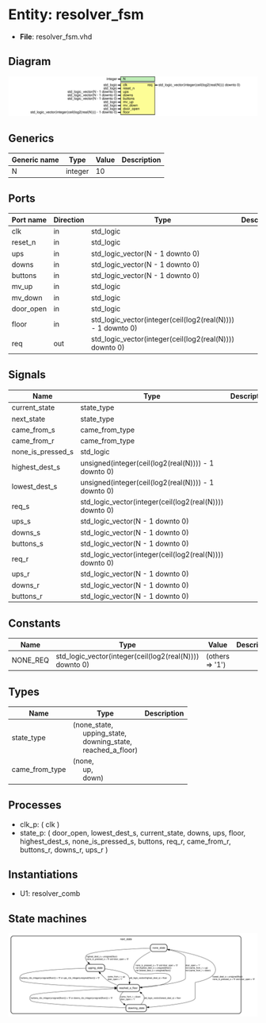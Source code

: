 # Entity: resolver_fsm 

- **File**: resolver_fsm.vhd
## Diagram

![Diagram](resolver_fsm.svg "Diagram")
## Generics

| Generic name | Type    | Value | Description |
| ------------ | ------- | ----- | ----------- |
| N            | integer | 10    |             |
## Ports

| Port name | Direction | Type                                                        | Description |
| --------- | --------- | ----------------------------------------------------------- | ----------- |
| clk       | in        | std_logic                                                   |             |
| reset_n   | in        | std_logic                                                   |             |
| ups       | in        | std_logic_vector(N - 1 downto 0)                            |             |
| downs     | in        | std_logic_vector(N - 1 downto 0)                            |             |
| buttons   | in        | std_logic_vector(N - 1 downto 0)                            |             |
| mv_up     | in        | std_logic                                                   |             |
| mv_down   | in        | std_logic                                                   |             |
| door_open | in        | std_logic                                                   |             |
| floor     | in        | std_logic_vector(integer(ceil(log2(real(N)))) - 1 downto 0) |             |
| req       | out       | std_logic_vector(integer(ceil(log2(real(N)))) downto 0)     |             |
## Signals

| Name              | Type                                                    | Description |
| ----------------- | ------------------------------------------------------- | ----------- |
| current_state     | state_type                                              |             |
| next_state        | state_type                                              |             |
| came_from_s       | came_from_type                                          |             |
| came_from_r       | came_from_type                                          |             |
| none_is_pressed_s | std_logic                                               |             |
| highest_dest_s    | unsigned(integer(ceil(log2(real(N)))) - 1 downto 0)     |             |
| lowest_dest_s     | unsigned(integer(ceil(log2(real(N)))) - 1 downto 0)     |             |
| req_s             | std_logic_vector(integer(ceil(log2(real(N)))) downto 0) |             |
| ups_s             | std_logic_vector(N - 1 downto 0)                        |             |
| downs_s           | std_logic_vector(N - 1 downto 0)                        |             |
| buttons_s         | std_logic_vector(N - 1 downto 0)                        |             |
| req_r             | std_logic_vector(integer(ceil(log2(real(N)))) downto 0) |             |
| ups_r             | std_logic_vector(N - 1 downto 0)                        |             |
| downs_r           | std_logic_vector(N - 1 downto 0)                        |             |
| buttons_r         | std_logic_vector(N - 1 downto 0)                        |             |
## Constants

| Name     | Type                                                    | Value           | Description |
| -------- | ------------------------------------------------------- | --------------- | ----------- |
| NONE_REQ | std_logic_vector(integer(ceil(log2(real(N)))) downto 0) | (others => '1') |             |
## Types

| Name           | Type                                                                                                                                                                   | Description |
| -------------- | ---------------------------------------------------------------------------------------------------------------------------------------------------------------------- | ----------- |
| state_type     | (none_state,<br><span style="padding-left:20px"> upping_state,<br><span style="padding-left:20px"> downing_state,<br><span style="padding-left:20px"> reached_a_floor) |             |
| came_from_type | (none,<br><span style="padding-left:20px"> up,<br><span style="padding-left:20px"> down)                                                                               |             |
## Processes
- clk_p: ( clk )
- state_p: ( door_open, lowest_dest_s, current_state, downs, ups, floor, highest_dest_s, none_is_pressed_s, buttons, req_r, came_from_r, buttons_r, downs_r, ups_r )
## Instantiations

- U1: resolver_comb
## State machines

![Diagram_state_machine_0]( stm_resolver_fsm_00.svg "Diagram")